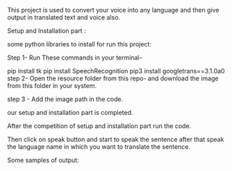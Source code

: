 This project is used to convert your voice into any language and then give output in translated text and voice also.

Setup and Installation part :

some python libraries to install for run this project:

Step 1- Run These commands in your terminal-

pip install tk
pip install SpeechRecognition
pip3 install googletrans==3.1.0a0
step 2- Open the resource folder from this repo- and download the image from this folder in your system.

step 3 - Add the image path in the code.

our setup and installation part is completed.

After the competition of setup and installation part run the code.

Then click on speak button and start to speak the sentence after that speak the language name in which you want to translate the sentence.

Some samples of output:
